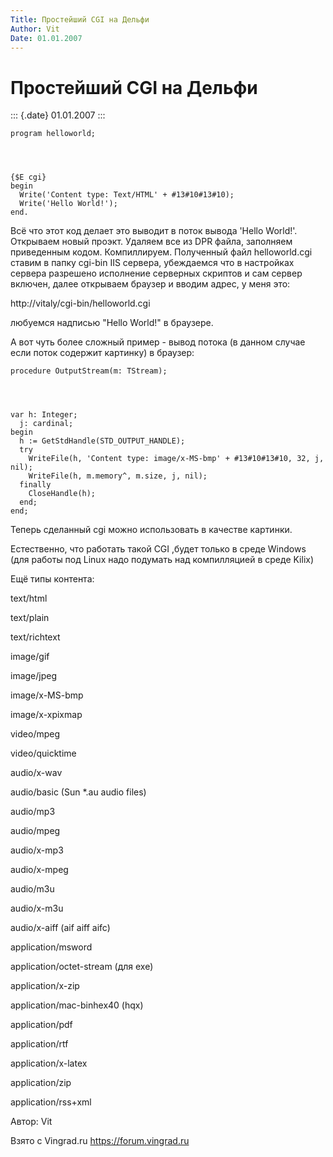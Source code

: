 ```yaml
---
Title: Простейший CGI на Дельфи
Author: Vit
Date: 01.01.2007
---
```



Простейший CGI на Дельфи
========================

::: {.date}
01.01.2007
:::

    program helloworld;
     

     
     
    {$E cgi}
    begin
      Write('Content type: Text/HTML' + #13#10#13#10);
      Write('Hello World!');
    end.

Всё что этот код делает это выводит в поток вывода \'Hello World!\'.
Открываем новый проэкт. Удаляем все из DPR файла, заполняем приведенным
кодом. Компиллируем. Полученный файл helloworld.cgi ставим в папку
cgi-bin IIS сервера, убеждаемся что в настройках сервера разрешено
исполнение серверных скриптов и сам сервер включен, далее открываем
браузер и вводим адрес, у меня это:

httр://vitaly/cgi-bin/helloworld.cgi

любуемся надписью \"Hello World!\" в браузере.

А вот чуть более сложный пример - вывод потока (в данном случае если
поток содержит картинку) в браузер:

    procedure OutputStream(m: TStream);
     

     
     
    var h: Integer;
      j: cardinal;
    begin
      h := GetStdHandle(STD_OUTPUT_HANDLE);
      try
        WriteFile(h, 'Content type: image/x-MS-bmp' + #13#10#13#10, 32, j, nil);
        WriteFile(h, m.memory^, m.size, j, nil);
      finally
        CloseHandle(h);
      end;
    end;

Теперь сделанный cgi можно использовать в качестве картинки.

Естественно, что работать такой CGI ,будет только в среде Windows (для
работы под Linux надо подумать над компилляцией в среде Kilix)

Ещё типы контента:

text/html

text/plain

text/richtext

image/gif

image/jpeg

image/x-MS-bmp

image/x-xpixmap

video/mpeg

video/quicktime

audio/x-wav

audio/basic (Sun \*.au audio files)

audio/mp3

audio/mpeg

audio/x-mp3

audio/x-mpeg

audio/m3u

audio/x-m3u

audio/x-aiff (aif aiff aifc)

application/msword

application/octet-stream (для exe)

application/x-zip

application/mac-binhex40 (hqx)

application/pdf

application/rtf

application/x-latex

application/zip

application/rss+xml

Автор: Vit

Взято с Vingrad.ru <https://forum.vingrad.ru>
